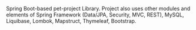 Spring Boot-based pet-project Library.
Project also uses other modules and elements of Spring Framework (Data/JPA, Security, MVC, REST), MySQL, Liquibase, Lombok, Mapstruct, Thymeleaf, Bootstrap.
